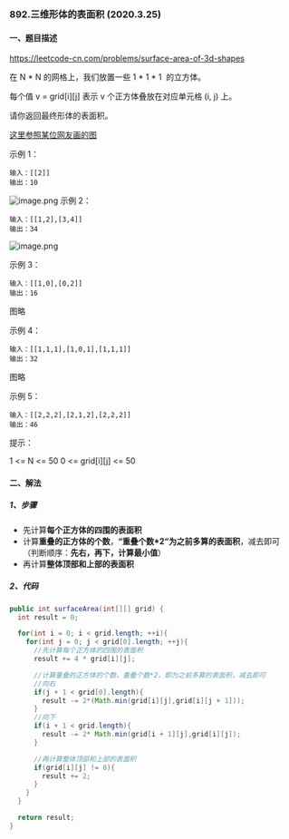 ### 892.三维形体的表面积  (2020.3.25)

#### 一、题目描述

https://leetcode-cn.com/problems/surface-area-of-3d-shapes

在 N * N 的网格上，我们放置一些 1 * 1 * 1  的立方体。

每个值 v = grid[i][j] 表示 v 个正方体叠放在对应单元格 (i, j) 上。

请你返回最终形体的表面积。

[这里参照某位网友画的图]()

示例 1：

```
输入：[[2]]
输出：10
```

![image.png ](https://pic.leetcode-cn.com/61921dc36130d23a1417293990b99d6c823dc4bac999d1a61308cc57280ee9ad-image.png)
示例 2：

```
输入：[[1,2],[3,4]]
输出：34
```

![image.png](https://pic.leetcode-cn.com/9c27b08de841f9c79fb32d5dde2e175f1a79e071f1b01ec399119af40870e095-image.png)

示例 3：

```
输入：[[1,0],[0,2]]
输出：16
```

图略



示例 4：

```
输入：[[1,1,1],[1,0,1],[1,1,1]]
输出：32
```

图略



示例 5：

```
输入：[[2,2,2],[2,1,2],[2,2,2]]
输出：46
```




提示：

1 <= N <= 50
0 <= grid[i][j] <= 50



#### 二、解法

##### 1、步骤

- 先计算**每个正方体的四围的表面积**
- 计算**重叠的正方体的个数**，**“重叠个数*2“为之前多算的表面积**，减去即可（判断顺序：**先右，再下，计算最小值**）
- 再计算**整体顶部和上部的表面积**

##### 2、代码

```java
public int surfaceArea(int[][] grid) {
  int result = 0;

  for(int i = 0; i < grid.length; ++i){
    for(int j = 0; j < grid[0].length; ++j){
      //先计算每个正方体的四围的表面积
      result += 4 * grid[i][j];

      //计算重叠的正方体的个数，重叠个数*2，即为之前多算的表面积，减去即可
      //向右
      if(j + 1 < grid[0].length){
        result -= 2*(Math.min(grid[i][j],grid[i][j + 1]));
      }
      //向下
      if(i + 1 < grid.length){
        result -= 2* Math.min(grid[i + 1][j],grid[i][j]);		
      }

      //再计算整体顶部和上部的表面积
      if(grid[i][j] != 0){
        result += 2;
      }
    }
  }

  return result;
}
```





